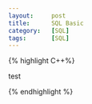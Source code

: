 ```yaml
---
layout:     post
title:      SQL Basic
category:   [SQL] 
tags:		[SQL]
---
```


{% highlight C++%}

test

{% endhighlight %}
